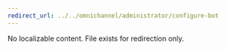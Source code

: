 ```yaml
---
redirect_url: ../../omnichannel/administrator/configure-bot
---
```


No localizable content. File exists for redirection only.